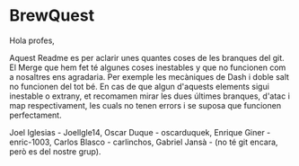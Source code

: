 # BrewQuest

Hola profes,

Aquest Readme es per aclarir unes quantes coses de les branques del git. El Merge que hem fet té algunes coses inestables y que no funcionen com a nosaltres ens agradaria.
Per exemple les mecàniques de Dash i doble salt no funcionen del tot bé. En cas de que algun d'aquests elements sigui inestable o extrany, et recomamen mirar les dues últimes branques, d'atac i map respectivament,
les cuals no tenen errors i se suposa que funcionen perfectament.

Joel Iglesias - Joellgle14,
Oscar Duque - oscarduquek,
Enrique Giner - enric-1003,
Carlos Blasco - carlinchos,
Gabriel Jansà - (no té git encara, però es del nostre grup).
